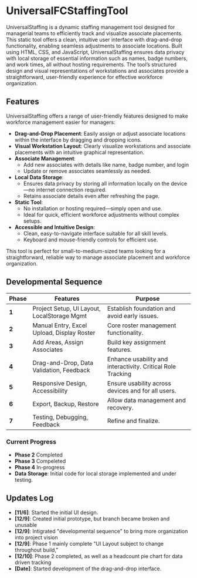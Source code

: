 # UniversalFCStaffingTool
 UniversalStaffing is a dynamic staffing management tool designed for managerial teams to efficiently track and visualize associate placements. This static tool offers a clean, intuitive user interface with drag-and-drop functionality, enabling seamless adjustments to associate locations. Built using HTML, CSS, and JavaScript, UniversalStaffing ensures data privacy with local storage of essential information such as names, badge numbers, and work times, all without hosting requirements. The tool’s structured design and visual representations of workstations and associates provide a straightforward, user-friendly experience for effective workforce organization.
 
## Features

UniversalStaffing offers a range of user-friendly features designed to make workforce management easier for managers:

- **Drag-and-Drop Placement**: Easily assign or adjust associate locations within the interface by dragging and dropping icons.
- **Visual Workstation Layout**: Clearly visualize workstations and associate placements with an intuitive graphical representation.
- **Associate Management**:
  - Add new associates with details like name, badge number, and login
  - Update or remove associates seamlessly as needed.
- **Local Data Storage**: 
  - Ensures data privacy by storing all information locally on the device—no internet connection required.
  - Retains associate details even after refreshing the page.
- **Static Tool**:
  - No installation or hosting required—simply open and use.
  - Ideal for quick, efficient workforce adjustments without complex setups.
- **Accessible and Intuitive Design**:
  - Clean, easy-to-navigate interface suitable for all skill levels.
  - Keyboard and mouse-friendly controls for efficient use.

This tool is perfect for small-to-medium-sized teams looking for a straightforward, reliable way to manage associate placement and workforce organization.


## Developmental Sequence

| **Phase** | **Features**                                  | **Purpose**                                    |
|-----------|----------------------------------------------|-----------------------------------------------|
| **1**     | Project Setup, UI Layout, LocalStorage Mgmt   | Establish foundation and avoid early issues.  |
| **2**     | Manual Entry, Excel Upload, Display Roster    | Core roster management functionality.         |
| **3**     | Add Areas, Assign Associates                 | Build key assignment features.                |
| **4**     | Drag-and-Drop, Data Validation, Feedback      | Enhance usability and interactivity. Critical Role Tracking          |
| **5**     | Responsive Design, Accessibility             | Ensure usability across devices and for all users. |
| **6**     | Export, Backup, Restore                      | Allow data management and recovery.           |
| **7**     | Testing, Debugging, Feedback                 | Refine and finalize.                          |


### Current Progress
- **Phase 2** Completed
- **Phase 3** Compeleted
- **Phase 4** In-progress
- **Data Storage**: Initial code for local storage implemented and under testing.

## Updates Log
- **[11/6]**: Started the initial UI design.
- **[12/9]**: Created initial prototype, but branch became broken and unusable
- **[12/9]**: Intigrated "developmental sequence" to bring more organization into project vision
- **[12/9]**: Phase 1 mainly complete "UI Layout subject to change throughout build,"
- **[12/10]**: Phase 2 completed, as well as a headcount pie chart for data driven tracking
- **[Date]**: Started development of the drag-and-drop interface.
